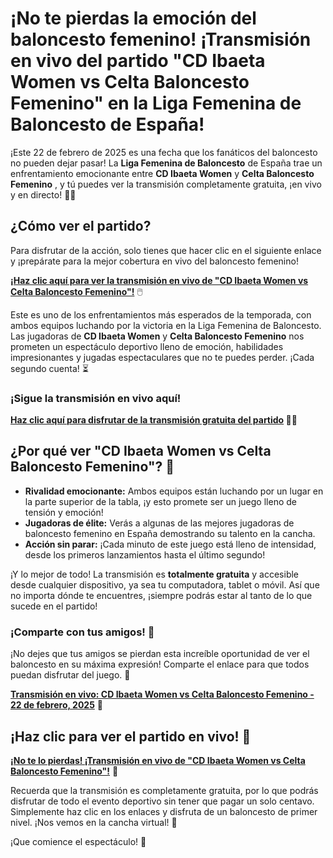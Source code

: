 # ¡No te pierdas la emoción del baloncesto femenino! ¡Transmisión en vivo del partido "CD Ibaeta Women vs Celta Baloncesto Femenino" en la Liga Femenina de Baloncesto de España!

¡Este 22 de febrero de 2025 es una fecha que los fanáticos del baloncesto no pueden dejar pasar! La **Liga Femenina de Baloncesto** de España trae un enfrentamiento emocionante entre **CD Ibaeta Women** y **Celta Baloncesto Femenino** , y tú puedes ver la transmisión completamente gratuita, ¡en vivo y en directo! 🏀🔥

## ¿Cómo ver el partido?

Para disfrutar de la acción, solo tienes que hacer clic en el siguiente enlace y ¡prepárate para la mejor cobertura en vivo del baloncesto femenino!

**[¡Haz clic aquí para ver la transmisión en vivo de "CD Ibaeta Women vs Celta Baloncesto Femenino"!](https://tinyurl.com/livestreamfreeo?st=CD+Ibaeta+Women+vs+Celta+Baloncesto+Femenino&si=gh)** 🖱️

Este es uno de los enfrentamientos más esperados de la temporada, con ambos equipos luchando por la victoria en la Liga Femenina de Baloncesto. Las jugadoras de **CD Ibaeta Women** y **Celta Baloncesto Femenino** nos prometen un espectáculo deportivo lleno de emoción, habilidades impresionantes y jugadas espectaculares que no te puedes perder. ¡Cada segundo cuenta! ⏳

### ¡Sigue la transmisión en vivo aquí!

**[Haz clic aquí para disfrutar de la transmisión gratuita del partido](https://tinyurl.com/livestreamfreeo?st=CD+Ibaeta+Women+vs+Celta+Baloncesto+Femenino&si=gh) 🏀💥**

## ¿Por qué ver "CD Ibaeta Women vs Celta Baloncesto Femenino"? 🎉

- **Rivalidad emocionante:** Ambos equipos están luchando por un lugar en la parte superior de la tabla, ¡y esto promete ser un juego lleno de tensión y emoción!
- **Jugadoras de élite:** Verás a algunas de las mejores jugadoras de baloncesto femenino en España demostrando su talento en la cancha.
- **Acción sin parar:** ¡Cada minuto de este juego está lleno de intensidad, desde los primeros lanzamientos hasta el último segundo!

¡Y lo mejor de todo! La transmisión es **totalmente gratuita** y accesible desde cualquier dispositivo, ya sea tu computadora, tablet o móvil. Así que no importa dónde te encuentres, ¡siempre podrás estar al tanto de lo que sucede en el partido!

### ¡Comparte con tus amigos! 📢

¡No dejes que tus amigos se pierdan esta increíble oportunidad de ver el baloncesto en su máxima expresión! Comparte el enlace para que todos puedan disfrutar del juego. 👫

**[Transmisión en vivo: CD Ibaeta Women vs Celta Baloncesto Femenino - 22 de febrero, 2025](https://tinyurl.com/livestreamfreeo?st=CD+Ibaeta+Women+vs+Celta+Baloncesto+Femenino&si=gh)** 📅

## ¡Haz clic para ver el partido en vivo! 🏀

**[¡No te lo pierdas! ¡Transmisión en vivo de "CD Ibaeta Women vs Celta Baloncesto Femenino"!](https://tinyurl.com/livestreamfreeo?st=CD+Ibaeta+Women+vs+Celta+Baloncesto+Femenino&si=gh)** 🚨

Recuerda que la transmisión es completamente gratuita, por lo que podrás disfrutar de todo el evento deportivo sin tener que pagar un solo centavo. Simplemente haz clic en los enlaces y disfruta de un baloncesto de primer nivel. ¡Nos vemos en la cancha virtual! 🎥

¡Que comience el espectáculo! 👏
